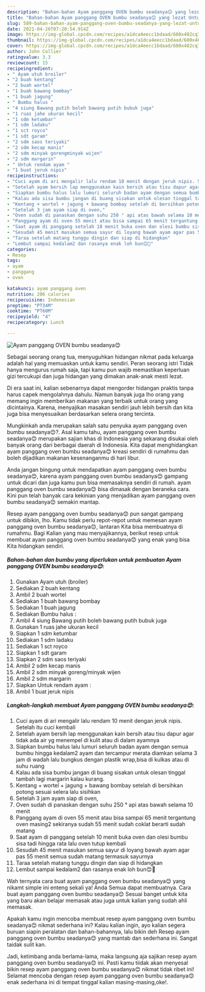 ```yaml
---
description: "Bahan-bahan Ayam panggang OVEN bumbu seadanya😊 yang lezat Untuk Jualan"
title: "Bahan-bahan Ayam panggang OVEN bumbu seadanya😊 yang lezat Untuk Jualan"
slug: 589-bahan-bahan-ayam-panggang-oven-bumbu-seadanya-yang-lezat-untuk-jualan
date: 2021-04-26T07:20:54.914Z
image: https://img-global.cpcdn.com/recipes/a1dca4eecc1bdaad/680x482cq70/ayam-panggang-oven-bumbu-seadanya😊-foto-resep-utama.jpg
thumbnail: https://img-global.cpcdn.com/recipes/a1dca4eecc1bdaad/680x482cq70/ayam-panggang-oven-bumbu-seadanya😊-foto-resep-utama.jpg
cover: https://img-global.cpcdn.com/recipes/a1dca4eecc1bdaad/680x482cq70/ayam-panggang-oven-bumbu-seadanya😊-foto-resep-utama.jpg
author: John Collier
ratingvalue: 3.3
reviewcount: 15
recipeingredient:
- " Ayam utuh broiler"
- "2 buah kentang"
- "2 buah wortel"
- "1 buah bawang bombay"
- "1 buah jagung"
- " Bumbu halus "
- "4 siung Bawang putih boleh bawang putih bubuk juga"
- "1 ruas jahe ukuran kecil"
- "1 sdm ketumbar"
- "1 sdm ladaku"
- "1 sct royco"
- "1 sdt garam"
- "2 sdm saos teriyaki"
- "2 sdm kecap manis"
- "2 sdm minyak gorengminyak wijen"
- "2 sdm margarin"
- " Untuk rendam ayam "
- "1 buat jeruk nipis"
recipeinstructions:
- "Cuci ayam di ari mengalir lalu rendam 10 menit dengan jeruk nipis. Setelah itu cuci kembali"
- "Setelah ayam bersih lap menggunakan kain bersih atau tisu dapur agar tidak ada air yg menempel di kulit atau di dalam ayamnya"
- "Siapkan bumbu halus lalu lumuri seluruh badan ayam dengan semua bumbu hingga kedalam2 ayam dan tercampur merata diamkan selama 3 jam di wadah lalu bungkus dengan plastik wrap,bisa di kulkas atau di suhu ruang"
- "Kalau ada sisa bumbu jangan di buang sisakan untuk olesan tinggal tambah lagi margarin kalau kurang."
- "Kentang + wortel + jagung + bawang bombay setelah di bersihkan potong sesuai selera lalu sisihkan"
- "Setelah 3 jam ayam siap di oven,"
- "Oven sudah di panaskan dengan suhu 250 ° api atas bawah selama 10 menit"
- "Panggang ayam di oven 55 menit atau bisa sampai 65 menit tergantung oven masing2 sekiranya sudah 55 menit sudah coklat berarti sudah matang"
- "Saat ayam di panggang setelah 10 menit buka oven dan olesi bumbu sisa tadi hingga rata lalu oven tutup kembali"
- "Sesudah 45 menit masukan semua sayur di loyang bawah ayam agar pas 55 menit semua sudah matang termasuk sayurnya"
- "Taraa setelah matang tunggu dingin dan siap di hidangkan"
- "Lembut sampai kedalam2 dan rasanya enak loh bun😊🤭"
categories:
- Resep
tags:
- ayam
- panggang
- oven

katakunci: ayam panggang oven 
nutrition: 206 calories
recipecuisine: Indonesian
preptime: "PT34M"
cooktime: "PT60M"
recipeyield: "4"
recipecategory: Lunch

---
```



![Ayam panggang OVEN bumbu seadanya😊](https://img-global.cpcdn.com/recipes/a1dca4eecc1bdaad/680x482cq70/ayam-panggang-oven-bumbu-seadanya😊-foto-resep-utama.jpg)

Sebagai seorang orang tua, menyuguhkan hidangan nikmat pada keluarga adalah hal yang memuaskan untuk kamu sendiri. Peran seorang istri Tidak hanya mengurus rumah saja, tapi kamu pun wajib memastikan keperluan gizi tercukupi dan juga hidangan yang dimakan anak-anak mesti lezat.

Di era  saat ini, kalian sebenarnya dapat mengorder hidangan praktis tanpa harus capek mengolahnya dahulu. Namun banyak juga lho orang yang memang ingin memberikan makanan yang terbaik untuk orang yang dicintainya. Karena, menyajikan masakan sendiri jauh lebih bersih dan kita juga bisa menyesuaikan berdasarkan selera orang tercinta. 



Mungkinkah anda merupakan salah satu penyuka ayam panggang oven bumbu seadanya😊?. Asal kamu tahu, ayam panggang oven bumbu seadanya😊 merupakan sajian khas di Indonesia yang sekarang disukai oleh banyak orang dari berbagai daerah di Indonesia. Kita dapat menghidangkan ayam panggang oven bumbu seadanya😊 kreasi sendiri di rumahmu dan boleh dijadikan makanan kesenanganmu di hari libur.

Anda jangan bingung untuk mendapatkan ayam panggang oven bumbu seadanya😊, karena ayam panggang oven bumbu seadanya😊 gampang untuk dicari dan juga kamu pun bisa memasaknya sendiri di rumah. ayam panggang oven bumbu seadanya😊 bisa dimasak dengan beraneka cara. Kini pun telah banyak cara kekinian yang menjadikan ayam panggang oven bumbu seadanya😊 semakin mantap.

Resep ayam panggang oven bumbu seadanya😊 pun sangat gampang untuk dibikin, lho. Kamu tidak perlu repot-repot untuk memesan ayam panggang oven bumbu seadanya😊, lantaran Kita bisa membuatnya di rumahmu. Bagi Kalian yang mau menyajikannya, berikut resep untuk membuat ayam panggang oven bumbu seadanya😊 yang enak yang bisa Kita hidangkan sendiri.

<!--inarticleads1-->

##### Bahan-bahan dan bumbu yang diperlukan untuk pembuatan Ayam panggang OVEN bumbu seadanya😊:

1. Gunakan  Ayam utuh (broiler)
1. Sediakan 2 buah kentang
1. Ambil 2 buah wortel
1. Sediakan 1 buah bawang bombay
1. Sediakan 1 buah jagung
1. Sediakan  Bumbu halus :
1. Ambil 4 siung Bawang putih boleh bawang putih bubuk juga
1. Gunakan 1 ruas jahe ukuran kecil
1. Siapkan 1 sdm ketumbar
1. Sediakan 1 sdm ladaku
1. Sediakan 1 sct royco
1. Siapkan 1 sdt garam
1. Siapkan 2 sdm saos teriyaki
1. Ambil 2 sdm kecap manis
1. Ambil 2 sdm minyak goreng/minyak wijen
1. Ambil 2 sdm margarin
1. Siapkan  Untuk rendam ayam :
1. Ambil 1 buat jeruk nipis




<!--inarticleads2-->

##### Langkah-langkah membuat Ayam panggang OVEN bumbu seadanya😊:

1. Cuci ayam di ari mengalir lalu rendam 10 menit dengan jeruk nipis. Setelah itu cuci kembali
1. Setelah ayam bersih lap menggunakan kain bersih atau tisu dapur agar tidak ada air yg menempel di kulit atau di dalam ayamnya
1. Siapkan bumbu halus lalu lumuri seluruh badan ayam dengan semua bumbu hingga kedalam2 ayam dan tercampur merata diamkan selama 3 jam di wadah lalu bungkus dengan plastik wrap,bisa di kulkas atau di suhu ruang
1. Kalau ada sisa bumbu jangan di buang sisakan untuk olesan tinggal tambah lagi margarin kalau kurang.
1. Kentang + wortel + jagung + bawang bombay setelah di bersihkan potong sesuai selera lalu sisihkan
1. Setelah 3 jam ayam siap di oven,
1. Oven sudah di panaskan dengan suhu 250 ° api atas bawah selama 10 menit
1. Panggang ayam di oven 55 menit atau bisa sampai 65 menit tergantung oven masing2 sekiranya sudah 55 menit sudah coklat berarti sudah matang
1. Saat ayam di panggang setelah 10 menit buka oven dan olesi bumbu sisa tadi hingga rata lalu oven tutup kembali
1. Sesudah 45 menit masukan semua sayur di loyang bawah ayam agar pas 55 menit semua sudah matang termasuk sayurnya
1. Taraa setelah matang tunggu dingin dan siap di hidangkan
1. Lembut sampai kedalam2 dan rasanya enak loh bun😊🤭




Wah ternyata cara buat ayam panggang oven bumbu seadanya😊 yang nikamt simple ini enteng sekali ya! Anda Semua dapat membuatnya. Cara buat ayam panggang oven bumbu seadanya😊 Sesuai banget untuk kita yang baru akan belajar memasak atau juga untuk kalian yang sudah ahli memasak.

Apakah kamu ingin mencoba membuat resep ayam panggang oven bumbu seadanya😊 nikmat sederhana ini? Kalau kalian ingin, ayo kalian segera buruan siapin peralatan dan bahan-bahannya, lalu bikin deh Resep ayam panggang oven bumbu seadanya😊 yang mantab dan sederhana ini. Sangat taidak sulit kan. 

Jadi, ketimbang anda berlama-lama, maka langsung aja sajikan resep ayam panggang oven bumbu seadanya😊 ini. Pasti kamu tiidak akan menyesal bikin resep ayam panggang oven bumbu seadanya😊 nikmat tidak ribet ini! Selamat mencoba dengan resep ayam panggang oven bumbu seadanya😊 enak sederhana ini di tempat tinggal kalian masing-masing,oke!.

